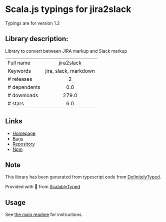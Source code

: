 
# Scala.js typings for jira2slack

Typings are for version 1.2

## Library description:
Library to convert between JIRA markup and Slack markup

|                    |                 |
| ------------------ | :-------------: |
| Full name          | jira2slack |
| Keywords           | jira, slack, markdown |
| # releases         | 2 |
| # dependents       | 0.0 |
| # downloads        | 279.0 |
| # stars            | 6.0 |

## Links
- [Homepage](https://github.com/shaunburdick/jira2slack#readme)
- [Bugs](https://github.com/shaunburdick/jira2slack/issues)
- [Repository](https://github.com/shaunburdick/jira2slack)
- [Npm](https://www.npmjs.com/package/jira2slack)
    


## Note
This library has been generated from typescript code from [DefinitelyTyped](https://definitelytyped.org).

Provided with :purple_heart: from [ScalablyTyped](https://github.com/oyvindberg/ScalablyTyped)

## Usage
See [the main readme](../../readme.md) for instructions.


